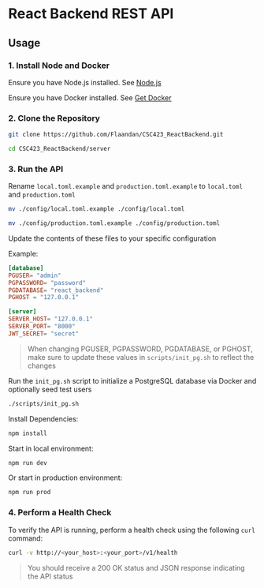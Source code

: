 # React Backend REST API

## Usage

### 1. **Install Node and Docker**

Ensure you have Node.js installed. See [Node.js](https://nodejs.org/en/download/package-manager)

Ensure you have Docker installed. See [Get Docker](https://docs.docker.com/get-started/get-docker/)

### 2. **Clone the Repository**

```bash
git clone https://github.com/Flaandan/CSC423_ReactBackend.git
```
```bash
cd CSC423_ReactBackend/server
```

### 3. **Run the API**

Rename `local.toml.example` and `production.toml.example` to `local.toml` and `production.toml`

```bash
mv ./config/local.toml.example ./config/local.toml
```

```bash
mv ./config/production.toml.example ./config/production.toml
```

Update the contents of these files to your specific configuration

Example:

```toml
[database]
PGUSER= "admin"
PGPASSWORD= "password"
PGDATABASE= "react_backend"
PGHOST = "127.0.0.1"

[server]
SERVER_HOST= "127.0.0.1"
SERVER_PORT= "8000"
JWT_SECRET= "secret"
```
> When changing PGUSER, PGPASSWORD, PGDATABASE, or PGHOST, make sure to update these values in `scripts/init_pg.sh` to reflect the changes

Run the `init_pg.sh` script to initialize a PostgreSQL database via Docker and optionally seed test users

```bash
./scripts/init_pg.sh
```

Install Dependencies:

```bash
npm install
```

Start in local environment:

```bash
npm run dev
```

Or start in production environment:

```bash
npm run prod
```

### 4. **Perform a Health Check**

To verify the API is running, perform a health check using the following `curl` command:

```bash
curl -v http://<your_host>:<your_port>/v1/health
```
> You should receive a 200 OK status and JSON response indicating the API status
